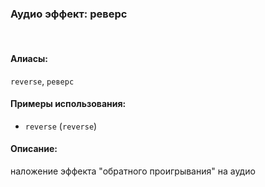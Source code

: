 ### **Аудио эффект: реверс**
<br>

#### **Алиасы**:
`reverse`, `реверс`


#### **Примеры использования**:
- `reverse` (`reverse`)


#### **Описание**:
наложение эффекта "обратного проигрывания" на аудио

